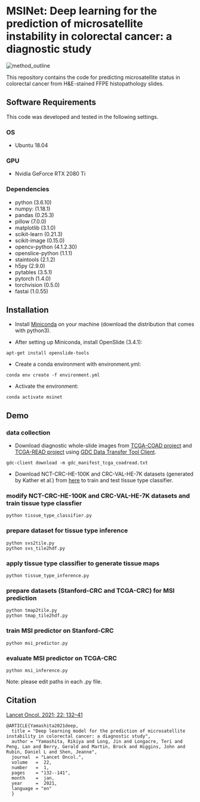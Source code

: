 # MSINet: Deep learning for the prediction of microsatellite instability in colorectal cancer: a diagnostic study  
  
![method_outline](method_outline.png)  

This repository contains the code for predicting microsatellite status in colorectal cancer from H&E-stained FFPE histopathology slides.  

## Software Requirements  
This code was developed and tested in the following settings.  
### OS  
- Ubuntu 18.04  
### GPU  
- Nvidia GeForce RTX 2080 Ti  
### Dependencies  
- python (3.6.10)  
- numpy: (1.18.1)  
- pandas (0.25.3)  
- pillow (7.0.0)  
- matplotlib (3.1.0)
- scikit-learn (0.21.3)  
- scikit-image (0.15.0)  
- opencv-python (4.1.2.30)  
- openslice-python (1.1.1)  
- staintools (2.1.2)  
- h5py (2.9.0)  
- pytables (3.5.1)  
- pytorch (1.4.0)  
- torchvision (0.5.0)  
- fastai (1.0.55)  
  
## Installation  
  
- Install [Miniconda](https://docs.conda.io/en/latest/miniconda.html#linux-installers) on your machine (download the distribution that comes with python3).  
  
- After setting up Miniconda, install OpenSlide (3.4.1):  
```
apt-get install openslide-tools
```
- Create a conda environment with environment.yml:
```
conda env create -f environment.yml
```  
- Activate the environment:
```
conda activate msinet
```
  
## Demo  
### data collection  
- Download diagnostic whole-slide images from [TCGA-COAD project](https://portal.gdc.cancer.gov/projects/TCGA-COAD) and [TCGA-READ project](https://portal.gdc.cancer.gov/projects/TCGA-READ) using [GDC Data Transfer Tool Client](https://gdc.cancer.gov/access-data/gdc-data-transfer-tool).  
```
gdc-client download -m gdc_manifest_tcga_coadread.txt
```
  
- Download NCT-CRC-HE-100K and CRC-VAL-HE-7K datasets (generated by Kather et al.) from [here](https://zenodo.org/record/1214456#.XcNpCpNKjyw) to train and test tissue type classifier.  
  
### modify NCT-CRC-HE-100K and CRC-VAL-HE-7K datasets and train tissue type classfier  
```
python tissue_type_classifier.py
```


### prepare dataset for tissue type inference  
```
python svs2tile.py  
python svs_tile2hdf.py  
```
  
### apply tissue type classifier to generate tissue maps  
```
python tissue_type_inference.py  
```

### prepare datasets (Stanford-CRC and TCGA-CRC) for MSI prediction  
```
python tmap2tile.py  
python tmap_tile2hdf.py  
```
    
### train MSI predictor on Stanford-CRC  
```
python msi_predictor.py  
```

### evaluate MSI predictor on TCGA-CRC  
```
python msi_inference.py
```

Note: please edit paths in each .py file.  
  
## Citation  
  
[Lancet Oncol. 2021; 22: 132–41](https://www.thelancet.com/journals/lanonc/article/PIIS1470-2045(20)30535-0)  
  
```
@ARTICLE{Yamashita2021deep,
  title = "Deep learning model for the prediction of microsatellite instability in colorectal cancer: a diagnostic study",
  author = "Yamashita, Rikiya and Long, Jin and Longacre, Teri and Peng, Lan and Berry, Gerald and Martin, Brock and Higgins, John and Rubin, Daniel L and Shen, Jeanne",
  journal  = "Lancet Oncol.",
  volume   =  22,
  number   =  1,
  pages    = "132--141",
  month    =  jan,
  year     =  2021,
  language = "en"
  }
```